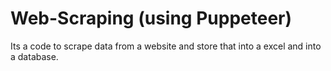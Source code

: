 # Web-Scraping (using Puppeteer)
Its a code to scrape data from a website and store that into a excel and into a database.
